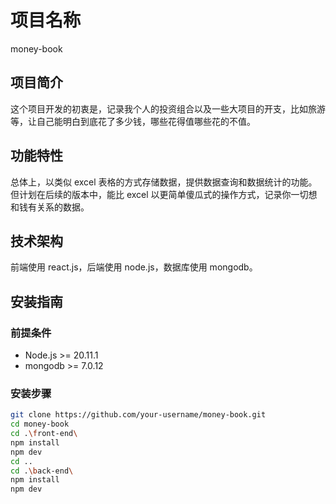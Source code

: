 # 项目名称

money-book

## 项目简介

这个项目开发的初衷是，记录我个人的投资组合以及一些大项目的开支，比如旅游等，让自己能明白到底花了多少钱，哪些花得值哪些花的不值。

## 功能特性

总体上，以类似 excel 表格的方式存储数据，提供数据查询和数据统计的功能。但计划在后续的版本中，能比 excel 以更简单傻瓜式的操作方式，记录你一切想和钱有关系的数据。

## 技术架构

前端使用 react.js，后端使用 node.js，数据库使用 mongodb。

## 安装指南

### 前提条件

- Node.js >= 20.11.1
- mongodb >= 7.0.12

### 安装步骤

```bash
git clone https://github.com/your-username/money-book.git
cd money-book
cd .\front-end\
npm install
npm dev
cd ..
cd .\back-end\
npm install
npm dev
```
